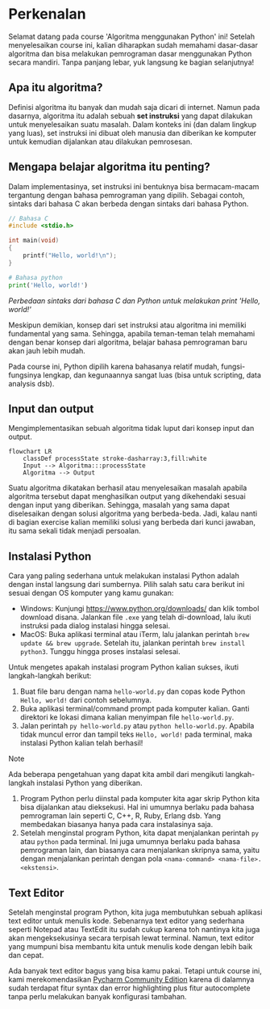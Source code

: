# Perkenalan

Selamat datang pada course 'Algoritma menggunakan Python' ini! Setelah menyelesaikan course ini, kalian diharapkan sudah memahami dasar-dasar algoritma dan bisa melakukan pemrograman dasar menggunakan Python secara mandiri. Tanpa panjang lebar, yuk langsung ke bagian selanjutnya!

## Apa itu algoritma?

Definisi algoritma itu banyak dan mudah saja dicari di internet. Namun pada dasarnya, algoritma itu adalah sebuah **set instruksi** yang dapat dilakukan untuk menyelesaikan suatu masalah. Dalam konteks ini (dan dalam lingkup yang luas), set instruksi ini dibuat oleh manusia dan diberikan ke komputer untuk kemudian dijalankan atau dilakukan pemrosesan.

## Mengapa belajar algoritma itu penting?

Dalam implementasinya, set instruksi ini bentuknya bisa bermacam-macam tergantung dengan bahasa pemrograman yang dipilih. Sebagai contoh, sintaks dari bahasa C akan berbeda dengan sintaks dari bahasa Python. 

```c
// Bahasa C
#include <stdio.h>

int main(void)
{
    printf("Hello, world!\n");
}
```

```python
# Bahasa python
print('Hello, world!')
```

*Perbedaan sintaks dari bahasa C dan Python untuk melakukan print 'Hello, world!'*

Meskipun demikian, konsep dari set instruksi atau algoritma ini memiliki fundamental yang sama. Sehingga, apabila teman-teman telah memahami dengan benar konsep dari algoritma, belajar bahasa pemrograman baru akan jauh lebih mudah.

Pada course ini, Python dipilih karena bahasanya relatif mudah, fungsi-fungsinya lengkap, dan kegunaannya sangat luas (bisa untuk scripting, data analysis dsb). 

## Input dan output

Mengimplementasikan sebuah algoritma tidak luput dari konsep input dan output.

```mermaid
flowchart LR
    classDef processState stroke-dasharray:3,fill:white
    Input --> Algoritma:::processState
    Algoritma --> Output
```

Suatu algoritma dikatakan berhasil atau menyelesaikan masalah apabila algoritma tersebut dapat menghasilkan output yang dikehendaki sesuai dengan input yang diberikan. Sehingga, masalah yang sama dapat diselesaikan dengan solusi algoritma yang berbeda-beda. Jadi, kalau nanti di bagian exercise kalian memiliki solusi yang berbeda dari kunci jawaban, itu sama sekali tidak menjadi persoalan.

## Instalasi Python

Cara yang paling sederhana untuk melakukan instalasi Python adalah dengan instal langsung dari sumbernya. Pilih salah satu cara berikut ini sesuai dengan OS komputer yang kamu gunakan:

- Windows: Kunjungi https://www.python.org/downloads/ dan klik tombol download disana. Jalankan file `.exe` yang telah di-download, lalu ikuti instruksi pada dialog instalasi hingga selesai.
- MacOS: Buka aplikasi terminal atau iTerm, lalu jalankan perintah `brew update && brew upgrade`. Setelah itu, jalankan perintah `brew install python3`. Tunggu hingga proses instalasi selesai.

Untuk mengetes apakah instalasi program Python kalian sukses, ikuti langkah-langkah berikut:

1. Buat file baru dengan nama `hello-world.py` dan copas kode Python `Hello, world!` dari contoh sebelumnya.
2. Buka aplikasi terminal/command prompt pada komputer kalian. Ganti direktori ke lokasi dimana kalian menyimpan file `hello-world.py`.
3. Jalan perintah `py hello-world.py` atau `python hello-world.py`. Apabila tidak muncul error dan tampil teks `Hello, world!` pada terminal, maka instalasi Python kalian telah berhasil!

>[!NOTE] 
> Ada beberapa pengetahuan yang dapat kita ambil dari mengikuti langkah-langkah instalasi Python yang diberikan. 
> 1. Program Python perlu diinstal pada komputer kita agar skrip Python kita bisa dijalankan atau dieksekusi. Hal ini umumnya berlaku pada bahasa pemrograman lain seperti C, C++, R, Ruby, Erlang dsb. Yang membedakan biasanya hanya pada cara instalasinya saja. 
> 2. Setelah menginstal program Python, kita dapat menjalankan perintah `py` atau `python` pada terminal. Ini juga umumnya berlaku pada bahasa pemrograman lain, dan biasanya cara menjalankan skripnya sama, yaitu dengan menjalankan perintah dengan pola `<nama-command> <nama-file>.<ekstensi>`.

## Text Editor

Setelah menginstal program Python, kita juga membutuhkan sebuah aplikasi text editor untuk menulis kode. Sebenarnya text editor yang sederhana seperti Notepad atau TextEdit itu sudah cukup karena toh nantinya kita juga akan mengeksekusinya secara terpisah lewat terminal. Namun, text editor yang mumpuni bisa membantu kita untuk menulis kode dengan lebih baik dan cepat.

Ada banyak text editor bagus yang bisa kamu pakai. Tetapi untuk course ini, kami merekomendasikan [Pycharm Community Edition](https://www.jetbrains.com/pycharm/download/) karena di dalamnya sudah terdapat fitur syntax dan error highlighting plus fitur autocomplete tanpa perlu melakukan banyak konfigurasi tambahan.